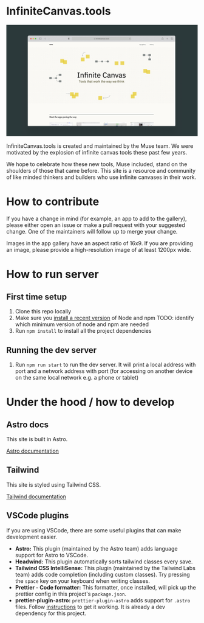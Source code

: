 # InfiniteCanvas.tools

![Screenshot of website](/readme_screenshot.jpg)

InfiniteCanvas.tools is created and maintained by the Muse team. We were
motivated by the explosion of infinite canvas tools these past few years.

We hope to celebrate how these new tools, Muse included, stand on the shoulders
of those that came before. This site is a resource and community of like minded
thinkers and builders who use infinite canvases in their work.

# How to contribute

If you have a change in mind (for example, an app to add to the gallery), please
either open an issue or make a pull request with your suggested change. One of
the maintainers will follow up to merge your change.

Images in the app gallery have an aspect ratio of 16x9. If you are providing an
image, please provide a high-resolution image of at least 1200px wide.

# How to run server

## First time setup

1. Clone this repo locally
1. Make sure you
   [install a recent version](https://nodejs.dev/en/learn/how-to-install-nodejs)
   of Node and npm TODO: identify which minimum version of node and npm are
   needed
1. Run `npm install` to install all the project dependencies

## Running the dev server

1. Run `npm run start` to run the dev server. It will print a local address with
   port and a network address with port (for accessing on another device on the
   same local network e.g. a phone or tablet)

# Under the hood / how to develop

## Astro docs

This site is built in Astro.

[Astro documentation](https://astro.build)

## Tailwind

This site is styled using Tailwind CSS.

[Tailwind documentation](https://tailwindcss.com)

## VSCode plugins

If you are using VSCode, there are some useful plugins that can make development
easier.

- **Astro:** This plugin (maintained by the Astro team) adds language support
  for Astro to VSCode.
- **Headwind:** This plugin automatically sorts tailwind classes every save.
- **Tailwind CSS IntelliSense:** This plugin (maintained by the Tailwind Labs
  team) adds code completion (including custom classes). Try pressing the
  `space` key on your keyboard when writing classes.
- **Prettier - Code formatter:** This formatter, once installed, will pick up
  the prettier config in this project's `package.json`.
- **prettier-plugin-astro:** `prettier-plugin-astro` adds support for `.astro`
  files. Follow
  [instructions](https://www.npmjs.com/package/prettier-plugin-astro#user-content-using-in-vs-code)
  to get it working. It is already a dev dependency for this project.
